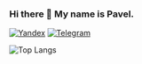 ### Hi there 👋 My name is Pavel. 

[![Yandex](https://img.shields.io/badge/-pavel@ivanov928.ru-F9DB60?style=flat-square&logo=Yandex&logoColor=FF3333)](mailto:pavel@ivanov928.ru)
[![Telegram](https://img.shields.io/badge/Telegram-blue?style=flat-square&logo=Telegram)](https://t.me/splinter928)

![Top Langs](https://github-readme-stats.vercel.app/api/top-langs/?username=Splinter928&layout=compact&theme=buefy)

